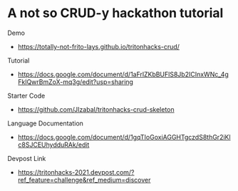 # A not so CRUD-y hackathon tutorial

Demo
* https://totally-not-frito-lays.github.io/tritonhacks-crud/

Tutorial
* https://docs.google.com/document/d/1aFrlZKbBUFlS8Jb2ICInxWNc_4gFklQwrBmZoX-mq3g/edit?usp=sharing

Starter Code
* https://github.com/JIzabal/tritonhacks-crud-skeleton

Language Documentation
* https://docs.google.com/document/d/1gqTIoGoxiAGGHTgczdS8thGr2iKlc8SJCEUhydduRAk/edit

Devpost Link
* https://tritonhacks-2021.devpost.com/?ref_feature=challenge&ref_medium=discover
